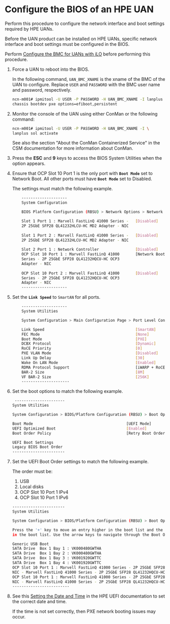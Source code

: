 # Configure the BIOS of an HPE UAN

Perform this procedure to configure the network interface and boot settings required by HPE UANs.

Before the UAN product can be installed on HPE UANs, specific network interface and boot settings must be configured in the BIOS.

Perform [Configure the BMC for UANs with iLO](Configure_the_BMC_for_UANs_with_iLO.md) before performing this procedure.

1. Force a UAN to reboot into the BIOS.

    In the following command, `UAN_BMC_XNAME` is the xname of the BMC of the UAN to configure. Replace `USER` and `PASSWORD` with the BMC user name and password, respectively.

    ```bash
    ncn-m001# ipmitool -U USER -P PASSWORD -H UAN_BMC_XNAME -I lanplus \
    chassis bootdev pxe options=efiboot,persistent
    ```

2. Monitor the console of the UAN using either ConMan or the following command:

    ```bash
    ncn-m001# ipmitool -U USER -P PASSWORD -H UAN_BMC_XNAME -I \
    lanplus sol activate
    ```

    See also the section "About the ConMan Containerized Service" in the CSM documentation for more information about ConMan.

3. Press the **ESC** and **9** keys to access the BIOS System Utilities when the option appears.

4. Ensure that OCP Slot 10 Port 1 is the only port with **`Boot Mode`** set to Network Boot. All other ports must have **`Boot Mode`** set to Disabled.

    The settings must match the following example.

    ```bash
        --------------------
        System Configuration
    
        BIOS Platform Configuration (RBSU) > Network Options > Network Boot Options > PCIe Slot Network Boot
    
        Slot 1 Port 1 : Marvell FastLinQ 41000 Series -   [Disabled]        
        2P 25GbE SFP28 QL41232HLCU-HC MD2 Adapter - NIC
            
        Slot 1 Port 2 : Marvell FastLinQ 41000 Series -   [Disabled]        
        2P 25GbE SFP28 QL41232HLCU-HC MD2 Adapter - NIC
            
        Slot 2 Port 1 : Network Controller                [Disabled]       
        OCP Slot 10 Port 1 : Marvell FastLinQ 41000       [Network Boot]    
        Series - 2P 25GbE SFP28 QL41232HQCU-HC OCP3
        Adapter - NIC
            
        OCP Slot 10 Port 2 : Marvell FastLinQ 41000       [Disabled]        
        Series - 2P 25GbE SFP28 QL41232HQCU-HC OCP3
        Adapter - NIC
        --------------------
    ```

5. Set the **`Link Speed`** to `SmartAN` for all ports.

    ```bash
        --------------------
        System Utilities
    
        System Configuration > Main Configuration Page > Port Level Configuration
    
        Link Speed                                        [SmartAN]  
        FEC Mode                                          [None]
        Boot Mode                                         [PXE]
        DCBX Protocol                                     [Dynamic]
        RoCE Priority                                     [0]
        PXE VLAN Mode                                     [Disabled]
        Link Up Delay                                     [30]
        Wake On LAN Mode                                  [Enabled]
        RDMA Protocol Support                             [iWARP + RoCE]
        BAR-2 Size                                        [8M]
        VF BAR-2 Size                                     [256K]
        ---------------------
    ```

6. Set the boot options to match the following example.

    ```bash
     ----------------------
    System Utilities
    
    System Configuration > BIOS/Platform Configuration (RBSU) > Boot Options
    
    Boot Mode                                         [UEFI Mode]                    
    UEFI Optimized Boot                               [Enabled]                      
    Boot Order Policy                                 [Retry Boot Order Indefinitely]
    
    UEFI Boot Settings
    Legacy BIOS Boot Order
    -----------------------
    ```

7. Set the UEFI Boot Order settings to match the following example.

    The order must be:

    1. USB
    2. Local disks
    3. OCP Slot 10 Port 1 IPv4
    4. OCP Slot 10 Port 1 IPv6

    ```bash
    -----------------------
    System Utilities
    
    System Configuration > BIOS/Platform Configuration (RBSU) > Boot Options > UEFI Boot Settings > UEFI Boot Order
    
    Press the '+' key to move an entry higher in the boot list and the '-' key to move an entry lower
    in the boot list. Use the arrow keys to navigate through the Boot Order list.
    
    Generic USB Boot
    SATA Drive  Box 1 Bay 1 : VK000480GWTHA
    SATA Drive  Box 1 Bay 2 : VK000480GWTHA
    SATA Drive  Box 1 Bay 3 : VK001920GWTTC
    SATA Drive  Box 1 Bay 4 : VK001920GWTTC
    OCP Slot 10 Port 1 : Marvell FastLinQ 41000 Series - 2P 25GbE SFP28 QL41232HQCU-HC OCP3 Adapter -
    NIC - Marvell FastLinQ 41000 Series - 2P 25GbE SFP28 QL41232HQCU-HC OCP3 Adapter - PXE (PXE IPv4)
    OCP Slot 10 Port 1 : Marvell FastLinQ 41000 Series - 2P 25GbE SFP28 QL41232HQCU-HC OCP3 Adapter -
    NIC - Marvell FastLinQ 41000 Series - 2P 25GbE SFP28 QL41232HQCU-HC OCP3 Adapter - PXE (PXE IPv6)
    ------------------------- 
    ```

8. See this [Setting the Date and Time](https://support.hpe.com/hpesc/public/docDisplay?docId=sd00001068en_us&page=GUID-D7147C7F-2016-0901-0A72-000000000F34.html) in the HPE UEFI documentation to set the correct date and time.

   If the time is not set correctly, then PXE network booting issues may occur.
